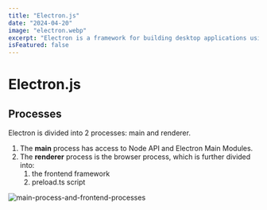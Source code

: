 ```yaml
---
title: "Electron.js"
date: "2024-04-20"
image: "electron.webp"
excerpt: "Electron is a framework for building desktop applications using JavaScript, HTML, and CSS."
isFeatured: false
---
```

# Electron.js

## Processes
Electron is divided into 2 processes: main and renderer.

1. The **main** process has access to Node API and Electron Main Modules.
2. The **renderer** process is the browser process, which is further divided into:
   1. the frontend framework
   2. preload.ts script

![main-process-and-frontend-processes](electron-processes.png)

